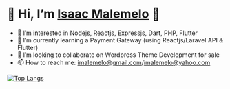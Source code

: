 # 👋 Hi, I’m  [Isaac Malemelo](https://github.com/Malemelo) 👋
- 👀 I’m interested in Nodejs, Reactjs, Expressjs, Dart, PHP, Flutter
- 🌱 I’m currently learning a Payment Gateway (using Reactjs/Laravel API & Flutter)
- 💞️ I’m looking to collaborate on Wordpress Theme Development for sale
- 📫 How to reach me: imalemelo@gmail.com/imalemelo@yahoo.com

[![Top Langs](https://github-readme-stats.vercel.app/api/top-langs/?username=Malemelo&hide_progress=true)](https://github.com/Malemelo/github-readme-stats)

